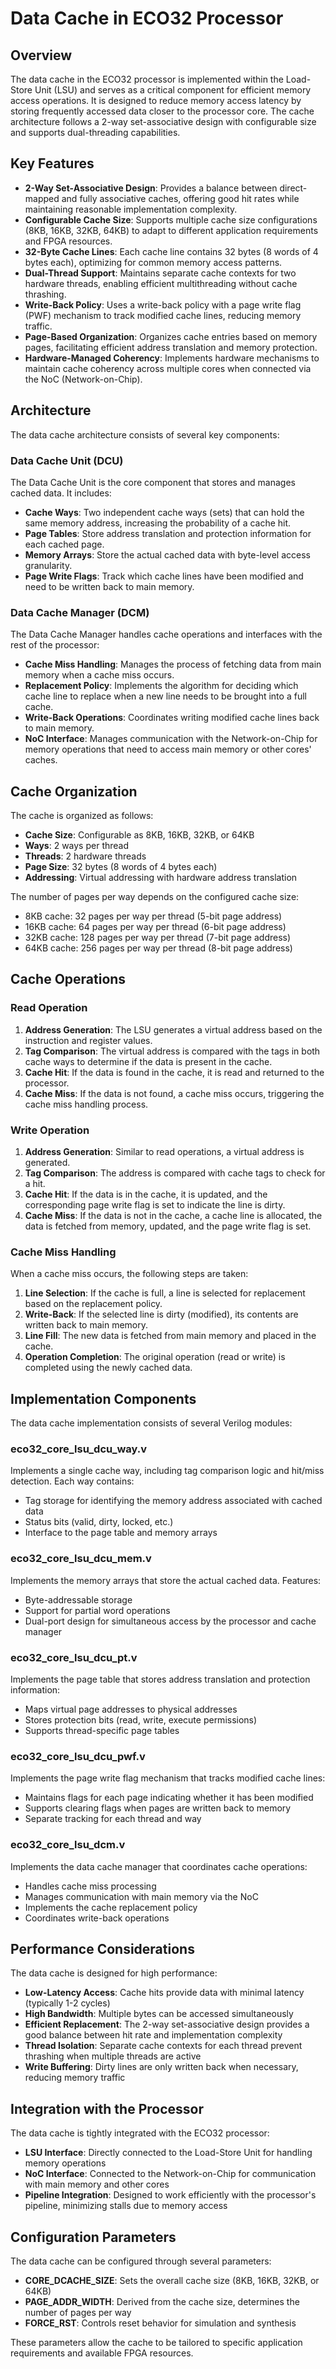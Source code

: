 # Data Cache in ECO32 Processor

## Overview

The data cache in the ECO32 processor is implemented within the Load-Store Unit (LSU) and serves as a critical component for efficient memory access operations. It is designed to reduce memory access latency by storing frequently accessed data closer to the processor core. The cache architecture follows a 2-way set-associative design with configurable size and supports dual-threading capabilities.

## Key Features

- **2-Way Set-Associative Design**: Provides a balance between direct-mapped and fully associative caches, offering good hit rates while maintaining reasonable implementation complexity.
- **Configurable Cache Size**: Supports multiple cache size configurations (8KB, 16KB, 32KB, 64KB) to adapt to different application requirements and FPGA resources.
- **32-Byte Cache Lines**: Each cache line contains 32 bytes (8 words of 4 bytes each), optimizing for common memory access patterns.
- **Dual-Thread Support**: Maintains separate cache contexts for two hardware threads, enabling efficient multithreading without cache thrashing.
- **Write-Back Policy**: Uses a write-back policy with a page write flag (PWF) mechanism to track modified cache lines, reducing memory traffic.
- **Page-Based Organization**: Organizes cache entries based on memory pages, facilitating efficient address translation and memory protection.
- **Hardware-Managed Coherency**: Implements hardware mechanisms to maintain cache coherency across multiple cores when connected via the NoC (Network-on-Chip).

## Architecture

The data cache architecture consists of several key components:

### Data Cache Unit (DCU)

The Data Cache Unit is the core component that stores and manages cached data. It includes:

- **Cache Ways**: Two independent cache ways (sets) that can hold the same memory address, increasing the probability of a cache hit.
- **Page Tables**: Store address translation and protection information for each cached page.
- **Memory Arrays**: Store the actual cached data with byte-level access granularity.
- **Page Write Flags**: Track which cache lines have been modified and need to be written back to main memory.

### Data Cache Manager (DCM)

The Data Cache Manager handles cache operations and interfaces with the rest of the processor:

- **Cache Miss Handling**: Manages the process of fetching data from main memory when a cache miss occurs.
- **Replacement Policy**: Implements the algorithm for deciding which cache line to replace when a new line needs to be brought into a full cache.
- **Write-Back Operations**: Coordinates writing modified cache lines back to main memory.
- **NoC Interface**: Manages communication with the Network-on-Chip for memory operations that need to access main memory or other cores' caches.

## Cache Organization

The cache is organized as follows:

- **Cache Size**: Configurable as 8KB, 16KB, 32KB, or 64KB
- **Ways**: 2 ways per thread
- **Threads**: 2 hardware threads
- **Page Size**: 32 bytes (8 words of 4 bytes each)
- **Addressing**: Virtual addressing with hardware address translation

The number of pages per way depends on the configured cache size:
- 8KB cache: 32 pages per way per thread (5-bit page address)
- 16KB cache: 64 pages per way per thread (6-bit page address)
- 32KB cache: 128 pages per way per thread (7-bit page address)
- 64KB cache: 256 pages per way per thread (8-bit page address)

## Cache Operations

### Read Operation

1. **Address Generation**: The LSU generates a virtual address based on the instruction and register values.
2. **Tag Comparison**: The virtual address is compared with the tags in both cache ways to determine if the data is present in the cache.
3. **Cache Hit**: If the data is found in the cache, it is read and returned to the processor.
4. **Cache Miss**: If the data is not found, a cache miss occurs, triggering the cache miss handling process.

### Write Operation

1. **Address Generation**: Similar to read operations, a virtual address is generated.
2. **Tag Comparison**: The address is compared with cache tags to check for a hit.
3. **Cache Hit**: If the data is in the cache, it is updated, and the corresponding page write flag is set to indicate the line is dirty.
4. **Cache Miss**: If the data is not in the cache, a cache line is allocated, the data is fetched from memory, updated, and the page write flag is set.

### Cache Miss Handling

When a cache miss occurs, the following steps are taken:

1. **Line Selection**: If the cache is full, a line is selected for replacement based on the replacement policy.
2. **Write-Back**: If the selected line is dirty (modified), its contents are written back to main memory.
3. **Line Fill**: The new data is fetched from main memory and placed in the cache.
4. **Operation Completion**: The original operation (read or write) is completed using the newly cached data.

## Implementation Components

The data cache implementation consists of several Verilog modules:

### eco32_core_lsu_dcu_way.v

Implements a single cache way, including tag comparison logic and hit/miss detection. Each way contains:
- Tag storage for identifying the memory address associated with cached data
- Status bits (valid, dirty, locked, etc.)
- Interface to the page table and memory arrays

### eco32_core_lsu_dcu_mem.v

Implements the memory arrays that store the actual cached data. Features:
- Byte-addressable storage
- Support for partial word operations
- Dual-port design for simultaneous access by the processor and cache manager

### eco32_core_lsu_dcu_pt.v

Implements the page table that stores address translation and protection information:
- Maps virtual page addresses to physical addresses
- Stores protection bits (read, write, execute permissions)
- Supports thread-specific page tables

### eco32_core_lsu_dcu_pwf.v

Implements the page write flag mechanism that tracks modified cache lines:
- Maintains flags for each page indicating whether it has been modified
- Supports clearing flags when pages are written back to memory
- Separate tracking for each thread and way

### eco32_core_lsu_dcm.v

Implements the data cache manager that coordinates cache operations:
- Handles cache miss processing
- Manages communication with main memory via the NoC
- Implements the cache replacement policy
- Coordinates write-back operations

## Performance Considerations

The data cache is designed for high performance:

- **Low-Latency Access**: Cache hits provide data with minimal latency (typically 1-2 cycles)
- **High Bandwidth**: Multiple bytes can be accessed simultaneously
- **Efficient Replacement**: The 2-way set-associative design provides a good balance between hit rate and implementation complexity
- **Thread Isolation**: Separate cache contexts for each thread prevent thrashing when multiple threads are active
- **Write Buffering**: Dirty lines are only written back when necessary, reducing memory traffic

## Integration with the Processor

The data cache is tightly integrated with the ECO32 processor:

- **LSU Interface**: Directly connected to the Load-Store Unit for handling memory operations
- **NoC Interface**: Connected to the Network-on-Chip for communication with main memory and other cores
- **Pipeline Integration**: Designed to work efficiently with the processor's pipeline, minimizing stalls due to memory access

## Configuration Parameters

The data cache can be configured through several parameters:

- **CORE_DCACHE_SIZE**: Sets the overall cache size (8KB, 16KB, 32KB, or 64KB)
- **PAGE_ADDR_WIDTH**: Derived from the cache size, determines the number of pages per way
- **FORCE_RST**: Controls reset behavior for simulation and synthesis

These parameters allow the cache to be tailored to specific application requirements and available FPGA resources.